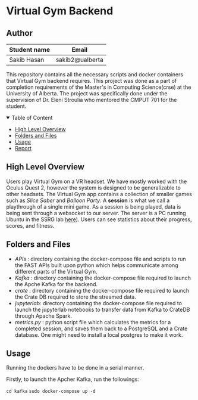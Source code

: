 # Virtual Gym Backend 

## Author
|Student name|     Email      |
|------------|---------------|
|   Sakib Hasan   |  sakib2@ualberta  |

This repository contains all the necessary scripts and docker containers that Virtual Gym backend requires. This project was done as a part of completion
requirements of the  Master's in Computing Science(crse) at the University of Alberta. The project was specifically done under the supervision
of Dr. Eleni Stroulia who mentored the CMPUT 701 for the student.

<details open="open">
<summary>Table of Content</summary>

- [High Level Overview](#about)
- [Folders and Files](#folders)
- [Usage](#usage)
- [Report](#report)

</details>

## High Level Overview

Users play Virtual Gym on a VR headset. We have mostly worked with the Oculus Quest 2, however the system is designed to be generalizable to other headsets. 
The Virtual Gym app contains a collection of smaller games such as *Slice Saber* and *Balloon Party*. A **session** is what we call a playthrough of 
a single mini game. As a session is being played, data is being sent through a websocket to our server. The server is a PC running Ubuntu in the SSRG lab 
[here](http://129.128.184.214)). Users can see statistics about their progress, scores, and fitness.

## Folders and Files
- _APIs_ : directory containing the docker-compose file and scripts to run the FAST APIs built upon python which helps communicate among different parts of the Virtual Gym.
- _Kafka_ : directory containing the docker-compose file required to launch the Apche Kafka for the backend.
- _crate_ : directory containing the docker-compose file required to launch the Crate DB required to store the streamed data.
- _jupyterlab_: directory containing the docker-compose file required to launch the jupyterlab notebooks to transfer data from Kafka to CrateDB through Apache Spark.
- _metrics.py_ : python script file which calculates the metrics for a completed session, and saves them back to a PostgreSQL and a Crate database. One might need to install a local postgres to make it work.

## Usage

Running the dockers have to be done in a serial manner. 

Firstly, to launch the Apcher Kafka, run the followings:

`cd kafka`
`sudo docker-compose up -d`


